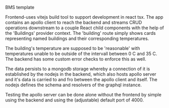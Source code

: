 BMS template

Frontend-uses vitejs build tool to support development in react tsx. The app contains an apollo client to reach the backend and streams CRUD operations downstream to a couple React child components with the help of the 'Buildings' 
provider context. The 'building' route simply shows cards representing named buildings and their corresponding temperatures.

The building's temperature are supposed to be 'reasonable' with temperatures unable to be outside of 
the intervall between 0 C and 35 C. The backend has some custom error checks to enforce this as well.

The data persists to a mongodb storage whereby a connection of it is established by the nodejs in the backend, which also hosts apollo server and it's data is carried to and fro between the apollo client and itself. The nodejs defines the schema and resolvers of the graphql instance.

Testing the apollo server can be done alone without the frontend by simple using the backend and using the (adjustable) default port of 4000.
